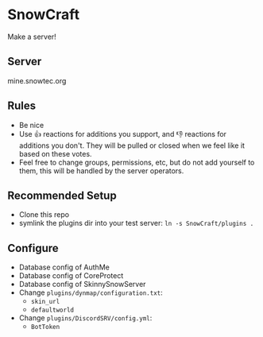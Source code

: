 # SnowCraft
Make a server!

Server
-----
mine.snowtec.org

Rules
-----
* Be nice
* Use :+1: reactions for additions you support, and :-1: reactions for additions you don't. They will be pulled or closed when we feel like it based on these votes.
* Feel free to change groups, permissions, etc, but do not add yourself to them, this will be handled by the server operators.

Recommended Setup
-----------------
* Clone this repo
* symlink the plugins dir into your test server: `ln -s SnowCraft/plugins .`


Configure
------------
- Database config of AuthMe
- Database config of CoreProtect
- Database config of SkinnySnowServer
- Change `plugins/dynmap/configuration.txt`:
    - `skin_url`
    - `defaultworld`
- Change `plugins/DiscordSRV/config.yml`:
    - `BotToken`